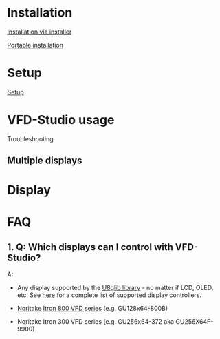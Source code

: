 # Installation

[Installation via installer](./Installer.md)

[Portable installation](./Install_portable.md)

# Setup

[Setup](./Setup.md)

# VFD-Studio usage

Troubleshooting

## Multiple displays

# Display

# FAQ

## 1. Q: Which displays can I control with VFD-Studio?

A: 

- Any display supported by the [U8glib library](https://github.com/olikraus/u8g2) - no matter if LCD, OLED, etc. See [here](https://github.com/olikraus/u8g2/wiki/u8g2setupcpp) for a complete list of supported display controllers.

- [Noritake Itron 800 VFD series](https://www.noritake-elec.com/products/vfd-display-module/dot-matrix-graphic-display/gu-800-series) (e.g. GU128x64-800B)

- Noritake Itron 300 VFD series (e.g. GU256x64-372 aka GU256X64F-9900)
